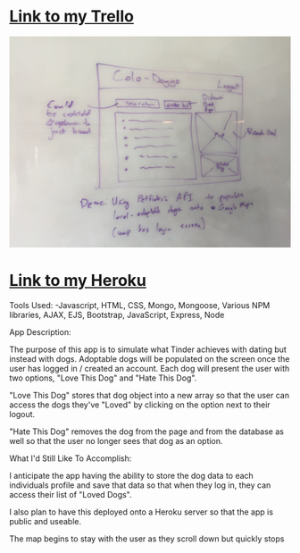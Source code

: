 # [Link to my Trello](https://trello.com/b/tbB7GBR2/project-2-wdi3)

![](public/styles/images/wireframe.JPG)

# [Link to my Heroku](https://arcane-lowlands-16280.herokuapp.com/)

Tools Used: 
	-Javascript, HTML, CSS, Mongo, Mongoose, Various NPM libraries, AJAX, EJS, Bootstrap, JavaScript, Express, Node

App Description:

The purpose of this app is to simulate what Tinder achieves with dating but instead with dogs. Adoptable dogs will be populated on the screen once the user has logged in / created an account. Each dog will present the user with two options, "Love This Dog" and "Hate This Dog".

"Love This Dog" stores that dog object into a new array so that the user can access the dogs they've "Loved" by clicking on the option next to their logout. 

"Hate This Dog" removes the dog from the page and from the database as well so that the user no longer sees that dog as an option.


What I'd Still Like To Accomplish:

I anticipate the app having the ability to store the dog data to each individuals profile and save that data so that when they log in, they can access their list of "Loved Dogs".

I also plan to have this deployed onto a Heroku server so that the app is public and useable.

The map begins to stay with the user as they scroll down but quickly stops